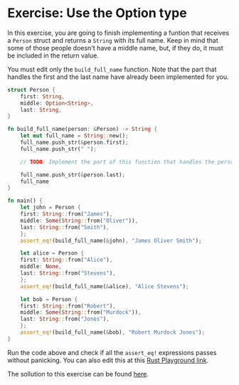 # Exercise: Use the Option type

In this exercise, you are going to finish implementing a funtion that receives a `Person` struct and
returns a `String` with its full name. Keep in mind that some of those people doesn't have a middle
name, but, if they do, it must be included in the return value.

You must edit only the `build_full_name` function. Note that the part that handles the first and the
last name have already been implemented for you.

```rust
struct Person {
    first: String,
    middle: Option<String>,
    last: String,
}

fn build_full_name(person: &Person) -> String {
    let mut full_name = String::new();
    full_name.push_str(&person.first);
    full_name.push_str(" ");

    // TODO: Implement the part of this function that handles the person's middle name

    full_name.push_str(&person.last);
    full_name
}

fn main() {
    let john = Person {
	first: String::from("James"),
	middle: Some(String::from("Oliver")),
	last: String::from("Smith"),
    };
    assert_eq!(build_full_name(&john), "James Oliver Smith");

    let alice = Person {
	first: String::from("Alice"),
	middle: None,
	last: String::from("Stevens"),
    };
    assert_eq!(build_full_name(&alice), "Alice Stevens");

    let bob = Person {
	first: String::from("Robert"),
	middle: Some(String::from("Murdock")),
	last: String::from("Jones"),
    };
    assert_eq!(build_full_name(&bob), "Robert Murdock Jones");
}
```

Run the code above and check if all the `assert_eq!` expressions passes without panicking. You can
also edit this at this [Rust Playground link](https://play.rust-lang.org/?version=stable&mode=debug&edition=2018&gist=bfc7568619b261d18e272bf09bad48c0).


The sollution to this exercise can be found [here](https://play.rust-lang.org/?version=stable&mode=debug&edition=2018&gist=bfc7568619b261d18e272bf09bad48c0).
